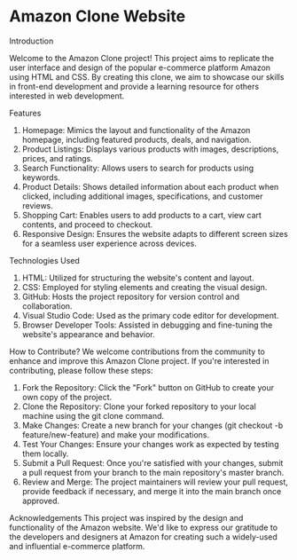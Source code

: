 # Amazon Clone Website

Introduction

Welcome to the Amazon Clone project! This project aims to replicate the user interface and design of the popular e-commerce platform Amazon using HTML and CSS. By creating this clone, we aim to showcase our skills in front-end development and provide a learning resource for others interested in web development.

Features
1. Homepage: Mimics the layout and functionality of the Amazon homepage, including featured products, deals, and navigation.
2. Product Listings: Displays various products with images, descriptions, prices, and ratings.
3. Search Functionality: Allows users to search for products using keywords.
4. Product Details: Shows detailed information about each product when clicked, including additional images, specifications, and customer reviews.
5. Shopping Cart: Enables users to add products to a cart, view cart contents, and proceed to checkout.
6. Responsive Design: Ensures the website adapts to different screen sizes for a seamless user experience across devices.

Technologies Used
1. HTML: Utilized for structuring the website's content and layout.
2. CSS: Employed for styling elements and creating the visual design.
3. GitHub: Hosts the project repository for version control and collaboration.
4. Visual Studio Code: Used as the primary code editor for development.
5. Browser Developer Tools: Assisted in debugging and fine-tuning the website's appearance and behavior.

How to Contribute?
We welcome contributions from the community to enhance and improve this Amazon Clone project. If you're interested in contributing, please follow these steps:
1. Fork the Repository: Click the "Fork" button on GitHub to create your own copy of the project.
2. Clone the Repository: Clone your forked repository to your local machine using the git clone command.
3. Make Changes: Create a new branch for your changes (git checkout -b feature/new-feature) and make your modifications.
4. Test Your Changes: Ensure your changes work as expected by testing them locally.
5. Submit a Pull Request: Once you're satisfied with your changes, submit a pull request from your branch to the main repository's master branch.
6. Review and Merge: The project maintainers will review your pull request, provide feedback if necessary, and merge it into the main branch once approved.

Acknowledgements
This project was inspired by the design and functionality of the Amazon website. We'd like to express our gratitude to the developers and designers at Amazon for creating such a widely-used and influential e-commerce platform.
